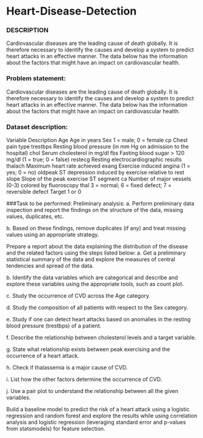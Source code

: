 # Heart-Disease-Detection


### DESCRIPTION
Cardiovascular diseases are the leading cause of death globally. It is therefore necessary to identify the causes and develop a system to predict heart attacks in an effective manner. The data below has the information about the factors that might have an impact on cardiovascular health.


### Problem statement:
Cardiovascular diseases are the leading cause of death globally. It is therefore necessary to identify the causes and develop a system to predict heart attacks in an effective manner. The data below has the information about the factors that might have an impact on cardiovascular health.

### Dataset description:

Variable	                              Description
Age	                                   Age in years
Sex	                               1 = male; 0 = female
cp	                                 Chest pain type
trestbps	          Resting blood pressure (in mm Hg on admission to the hospital)
chol 	                        Serum cholesterol in mg/dl
fbs	                    Fasting blood sugar > 120 mg/dl (1 = true; 0 = false)
restecg	                    Resting electrocardiographic results
thalach	                       Maximum heart rate achieved
exang                      	Exercise induced angina (1 = yes; 0 = no)
oldpeak	                 ST depression induced by exercise relative to rest
slope	                      Slope of the peak exercise ST segment
ca	                    Number of major vessels (0-3) colored by fluoroscopy
thal	                  3 = normal; 6 = fixed defect; 7 = reversible defect
Target	                                  1 or 0

###Task to be performed:
Preliminary analysis:
a. Perform preliminary data inspection and report the findings on the structure of the data, missing values, duplicates, etc.

b. Based on these findings, remove duplicates (if any) and treat missing values using an appropriate strategy.

Prepare a report about the data explaining the distribution of the disease and the related factors using the steps listed below: a. Get a preliminary statistical summary of the data and explore the measures of central tendencies and spread of the data.

b. Identify the data variables which are categorical and describe and explore these variables using the appropriate tools, such as count plot.

c. Study the occurrence of CVD across the Age category.

d. Study the composition of all patients with respect to the Sex category.

e. Study if one can detect heart attacks based on anomalies in the resting blood pressure (trestbps) of a patient.

f. Describe the relationship between cholesterol levels and a target variable.

g. State what relationship exists between peak exercising and the occurrence of a heart attack.

h. Check if thalassemia is a major cause of CVD.

i. List how the other factors determine the occurrence of CVD.

j. Use a pair plot to understand the relationship between all the given variables.

Build a baseline model to predict the risk of a heart attack using a logistic regression and random forest and explore the results while using correlation analysis and logistic regression (leveraging standard error and p-values from statsmodels) for feature selection.

